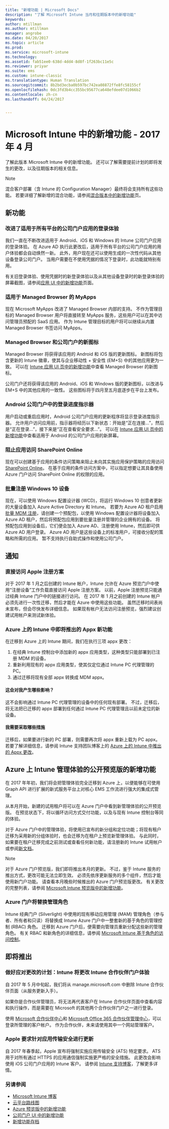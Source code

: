 ```yaml
---
title: "新增功能 | Microsoft Docs"
description: "了解 Microsoft Intune 当月和往期版本中的新增功能"
keywords: 
author: mtillman
ms.author: mtillman
manager: angrobe
ms.date: 04/20/2017
ms.topic: article
ms.prod: 
ms.service: microsoft-intune
ms.technology: 
ms.assetid: fab51ee0-638d-4dd4-8d8f-1f263bc11e5c
ms.reviewer: priyar
ms.suite: ems
ms.custom: intune-classic
ms.translationtype: Human Translation
ms.sourcegitcommit: 8b2bd3ecba0b597bc742ea08872ffe8fc58155cf
ms.openlocfilehash: 0dc3fd3b4cc355bc95677ca648efdee07d1066b2
ms.contentlocale: zh-cn
ms.lasthandoff: 04/24/2017


---
```

# <a name="whats-new-in-microsoft-intune---april-2017"></a>Microsoft Intune 中的新增功能 - 2017 年 4 月
了解此版本 Microsoft Intune 中的新增功能。 还可以了解需要提前计划的即将发生的更改，以及往期版本的相关信息。

> [!Note]
> 混合客户部署（含 Intune 的 Configuration Manager）最终将会支持所有这些功能。 若要详细了解新增的混合功能，请参阅[混合版本中的新增功能](https://docs.microsoft.com/sccm/mdm/understand/whats-new-in-hybrid-mobile-device-management)页。

## <a name="new-capabilities"></a>新功能

### <a name="improved-sign-in-experience-across-company-portal-apps-for-all-platforms---user-story-1132123--"></a>改进了适用于所有平台的公司门户应用的登录体验 <!--User Story 1132123-->

我们一直在不断改进适用于 Android、iOS 和 Windows 的 Intune 公司门户应用的登录体验。 在 Azure AD 执行此更改后，适用于所有平台的公司门户应用的用户体验都会自动焕然一新。 此外，用户现在还可以使用生成的一次性代码从其他设备登录公司门户。 当用户需要在不使用凭据的情况下登录时，此功能就特别有用。

有关旧登录体验、使用凭据时的新登录体验以及从其他设备登录时的新登录体验的屏幕截图，请参阅[应用 UI 中的新增功能](whats-new-in-intune-app-ui.md)页面。

### <a name="myapps-available-for-managed-browser---822308-822303--"></a>适用于 Managed Browser 的 MyApps <!--822308, 822303-->

现在 Microsoft MyApps 改进了 Managed Browser 内部的支持。 不作为管理目标的 Managed Browser 用户将直接转至 MyApps 服务，这些用户可以在其中访问管理员预配的 SaaS 应用。 作为 Intune 管理目标的用户将可以继续从内置 Managed Browser 书签访问 MyApps。

### <a name="new-icons-for-the-managed-browser-and-the-company-portal---918433-918431-971473--"></a>Managed Browser 和公司门户的新图标 <!--918433, 918431, 971473-->

Managed Browser 将获得该应用的 Android 和 iOS 版的更新图标。 新图标将包含更新的 Intune 徽章，使其与企业移动性 + 安全性 (EM+S) 中的其他应用更为一致。 可以在 [Intune 应用 UI 页中的新增功能](whats-new-in-intune-app-ui.md)中查看 Managed Browser 的新图标。

公司门户还将获得该应用的 Android、iOS 和 Windows 版的更新图标，以改进与 EM+S 中的其他应用的一致性。 这些图标将于四月至五月底逐步在平台上发布。

### <a name="sign-in-progress-indicator-in-android-company-portal---953374--"></a>Android 公司门户中的登录进度指示器 <!--953374-->

用户启动或重启应用时，Android 公司门户应用的更新程序将显示登录进度指示器。 允许用户访问应用前，指示器将经历以下新状态：开始是“正在连接...”，然后是“正在登录...”，接下来是“正在查看安全要求...”。 可以在 [Intune 应用 UI 页中的新增功能](whats-new-in-intune-app-ui.md)中查看适用于 Android 的公司门户应用的新屏幕。

### <a name="block-apps-from-accessing-sharepoint-online----679339---"></a>阻止应用访问 SharePoint Online <!-- 679339 -->

现在可以创建基于应用的条件访问策略来阻止未向其实施应用保护策略的应用访问 [SharePoint Online](/InTune/deploy-use/mam-ca-for-sharepoint-online)。 在基于应用的条件访问方案中，可以指定想要让其具备使用 Azure 门户访问 SharePoint Online 的权限的应用。

### <a name="bulk-enroll-windows-10-devices----747607---"></a>批量注册 Windows 10 设备 <!-- 747607 -->

现在，可以使用 Windows 配置设计器 (WCD)，将运行 Windows 10 创意者更新的大量设备加入 Azure Active Directory 和 Intune。 若要为 Azure AD 租户启用[批量 MDM 注册](/intune/deploy-use/bulk-enroll-windows)，请创建一个预配包，以使用 Windows 配置设计器将设备加入 Azure AD 租户，然后将预配包应用到要批量注册并管理的企业拥有的设备。 将预配包应用到设备后，它们便会加入 Azure AD、注册使用 Intune，然后即可供 Azure AD 用户登录。  Azure AD 用户是这些设备上的标准用户，可接收分配的策略和所需的应用。 暂不支持执行自助式操作和使用公司门户。

## <a name="notices"></a>通知

### <a name="direct-access-to-apple-enrollment-scenarios---951869--"></a>直接访问 Apple 注册方案 <!--951869-->

对于 2017 年 1 月之后创建的 Intune 帐户，Intune 允许在 Azure 预览门户中使用“注册设备”工作负载直接访问 Apple 注册方案。 以前，Apple 注册预览只能通过经典 Intune 门户中的链接进行访问。 在 2017 年 1 月之前创建的 Intune 帐户必须先进行一次性迁移，然后才能在 Azure 中使用这些功能。 虽然迁移时间表尚未宣布，但会尽快发布详细信息。 如果现有帐户无法访问注册预览，强烈建议创建试用帐户来测试新体验。

### <a name="whats-coming-for-appx-in-intune-on-azure----1000270---"></a>Azure 上的 Intune 中即将推出的 Appx 新功能 <!-- 1000270 -->

在迁移到 Azure 上的 Intune 期间，我们在执行三项 appx 更改：

1. 在经典 Intune 控制台中添加新的 appx 应用类型，这种类型只能部署到已注册 MDM 的设备。
2. 重新利用现有的 appx 应用类型，使其仅定位通过 Intune PC 代理管理的 PC。
3. 通过迁移将现有全部 appx 转换成 MDM appx。

#### <a name="how-does-this-affect-me"></a>这会对我产生哪些影响？

这不会影响通过 Intune PC 代理管理的设备中的任何现有部署。 不过，迁移后，将无法把已迁移的 appx 部署到任何通过 Intune PC 代理管理且以前未定位的新设备。

#### <a name="what-action-do-i-need-to-take"></a>我需要采取哪些措施

迁移后，如果要进行新的 PC 部署，则需要再次将 appx 重新上载为 PC appx。 若要了解详细信息，请参阅 Intune 支持团队博客上的 [Azure 上的 Intune 中推出的 Appx 更改](https://aka.ms/appxchange)。  


## <a name="whats-new-in-the-public-preview-of-the-intune-admin-experience-on-azure---736542--"></a>Azure 上 Intune 管理体验的公开预览版的新增功能 <!--736542-->

在 2017 年年初，我们将会把管理体验完全迁移到 Azure 上，以便能够在可使用 Graph API 进行扩展的新式服务平台上对核心 EMS 工作流进行强大的集成式管理。

从本月开始，新建的试用租户将可以在 Azure 门户中看到新管理体验的公开预览版。 在预览状态下，将以循环访问方式交付功能，以及与现有 Intune 控制台等同的体验。

对于 Azure 门户中的管理体验，将使用已宣布的新分组和定位功能；将现有租户迁移为采用新的分组体验时，也会迁移为在租户上预览新管理体验。 与此同时，如果要在租户迁移完成之前测试或查看任何新功能，请注册新的 Intune 试用帐户或参阅[新文档](/intune-azure/introduction/whats-new)。

> [!Note]
> 对于 Azure 门户预览版，我们即将推出本月的更新。 不过，鉴于 Intune 服务的推出方式，更改可能无法立即生效。  必须先依序更新服务的多个组件，然后才能使用新门户功能。 请查看本月晚些时候推出的 Azure 门户预览版更改。 有关更改的完整列表，请参阅 [Microsoft Intune 预览版中的新增功能](/intune-azure/introduction/whats-new)。

### <a name="administration-roles-being-replaced-in-azure-portal"></a>Azure 门户将替换管理角色

Intune 经典门户 (Silverlight) 中使用的现有移动应用管理 (MAM) 管理角色（参与者、所有者和只读）将替换成 Intune Azure 门户中一整套新的基于角色的管理控制 (RBAC) 角色。 迁移到 Azure 门户后，便需要向管理员重新分配这些新的管理角色。 有关 RBAC 和新角色的详细信息，请参阅 [Microsoft Intune 基于角色的访问控制](/intune-azure/access-control/role-based-access-control)。


## <a name="whats-coming"></a>即将推出

### <a name="plan-for-change-intune-is-changing-the-intune-partner-portal-experience----1050016---"></a>做好应对更改的计划：Intune 将更改 Intune 合作伙伴门户体验<!-- 1050016 -->

自 2017 年 5 月中旬起，我们将从 manage.microsoft.com 中删除 Intune 合作伙伴页面（从服务更新入手）。  

如果你是合作伙伴管理员，将无法再代表客户在 Intune 合作伙伴页面中查看内容和执行操作，而是需要在 Microsoft 的其他两个合作伙伴门户之一进行登录。

使用 [Microsoft 合作伙伴中心](https://partnercenter.microsoft.com/)和 [Microsoft Office 365 合作伙伴管理中心](https://portal.office.com/)，可以登录所管理的客户帐户。 作为合作伙伴，未来请使用其中一个网站管理客户。 


### <a name="apple-to-require-updates-for-application-transport-security---748318--"></a>Apple 要求针对应用传输安全进行更新 <!--748318-->

自 2017 年春季起，Apple 宣布将强制实施应用传输安全 (ATS) 特定要求。 ATS 用于对所有通过 HTTPS 的应用通信强制实施更严格的安全措施。 此更改会影响使用 iOS 公司门户应用的 Intune 客户。 请参阅 [Intune 支持博客](https://aka.ms/compportalats)，了解更多详情。

### <a name="see-also"></a>另请参阅
* [Microsoft Intune 博客](http://go.microsoft.com/fwlink/?LinkID=273882)
* [云平台路线图](https://www.microsoft.com/server-cloud/roadmap/Indevelopment.aspx?TabIndex=0&dropValue=Intune)
* [Azure 预览版中的新增功能](https://docs.microsoft.com/intune-azure/introduction/whats-new)
* [公司门户 UI 中的新增功能](https://docs.microsoft.com/intune/whats-new/whats-new-in-company-portal-ui)
* [新增功能存档](whats-new-archive.md)

